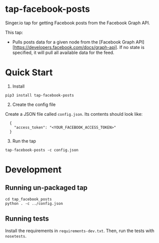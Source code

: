 # tap-facebook-posts
Singer.io tap for getting Facebook posts from the Facebook Graph API.


This tap:
- Pulls posts data for a given node from the [Facebook Graph API][https://developers.facebook.com/docs/graph-api]. If no state is specified, it will pull all available data for the feed.
 

# Quick Start

1. Install 

```
pip3 install tap-facebook-posts
```

2. Create the config file

Create a JSON file called `config.json`. Its contents should look like:

```
  {
  	"access_token": "<YOUR_FACEBOOK_ACCESS_TOKEN>"
  }
```

3. Run the tap
```
tap-facebook-posts -c config.json
```


# Development
## Running un-packaged tap
```
cd tap_facebook_posts
python . -c ../config.json
```

## Running tests
Install the requirements in `requirements-dev.txt`. Then, run the tests with `nosetests`.